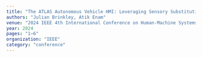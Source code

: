 ```yaml
---
title: "The ATLAS Autonomous Vehicle HMI: Leveraging Sensory Substitution to Support the Accessibility Needs of Blind and Low Vision Users"
authors: "Julian Brinkley, Atik Enam"
venue: "2024 IEEE 4th International Conference on Human-Machine Systems (ICHMS)"
year: 2024
pages: "1–6"
organization: "IEEE"
category: "conference"
---
```

